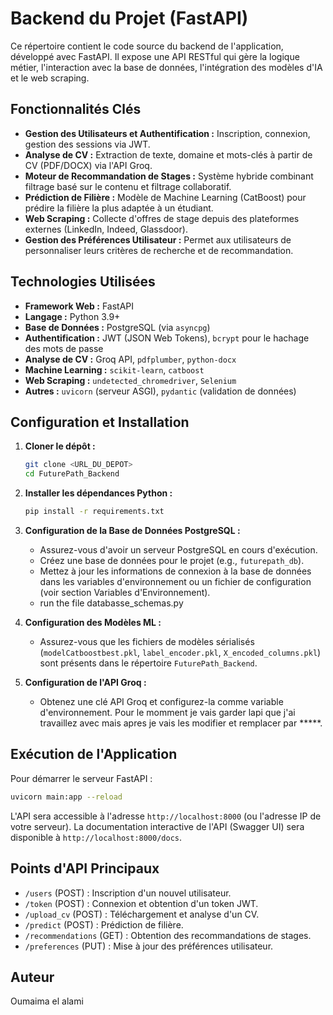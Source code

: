 # Backend du Projet (FastAPI)

Ce répertoire contient le code source du backend de l'application, développé avec FastAPI. Il expose une API RESTful qui gère la logique métier, l'interaction avec la base de données, l'intégration des modèles d'IA et le web scraping.

## Fonctionnalités Clés

- **Gestion des Utilisateurs et Authentification :** Inscription, connexion, gestion des sessions via JWT.
- **Analyse de CV :** Extraction de texte, domaine et mots-clés à partir de CV (PDF/DOCX) via l'API Groq.
- **Moteur de Recommandation de Stages :** Système hybride combinant filtrage basé sur le contenu et filtrage collaboratif.
- **Prédiction de Filière :** Modèle de Machine Learning (CatBoost) pour prédire la filière la plus adaptée à un étudiant.
- **Web Scraping :** Collecte d'offres de stage depuis des plateformes externes (LinkedIn, Indeed, Glassdoor).
- **Gestion des Préférences Utilisateur :** Permet aux utilisateurs de personnaliser leurs critères de recherche et de recommandation.

## Technologies Utilisées

- **Framework Web :** FastAPI
- **Langage :** Python 3.9+
- **Base de Données :** PostgreSQL (via `asyncpg`)
- **Authentification :** JWT (JSON Web Tokens), `bcrypt` pour le hachage des mots de passe
- **Analyse de CV :** Groq API, `pdfplumber`, `python-docx`
- **Machine Learning :** `scikit-learn`, `catboost`
- **Web Scraping :** `undetected_chromedriver`, `Selenium`
- **Autres :** `uvicorn` (serveur ASGI), `pydantic` (validation de données)

## Configuration et Installation

1.  **Cloner le dépôt :**
    ```bash
    git clone <URL_DU_DEPOT>
    cd FuturePath_Backend
    ```

3.  **Installer les dépendances Python :**
    ```bash
    pip install -r requirements.txt
    ```

4.  **Configuration de la Base de Données PostgreSQL :**
    *   Assurez-vous d'avoir un serveur PostgreSQL en cours d'exécution.
    *   Créez une base de données pour le projet (e.g., `futurepath_db`).
    *   Mettez à jour les informations de connexion à la base de données dans les variables d'environnement ou un fichier de configuration (voir section Variables d'Environnement).
    *   run the file databasse_schemas.py

5.  **Configuration des Modèles ML :**
    *   Assurez-vous que les fichiers de modèles sérialisés (`modelCatboostbest.pkl`, `label_encoder.pkl`, `X_encoded_columns.pkl`) sont présents dans le répertoire `FuturePath_Backend`.

6.  **Configuration de l'API Groq :**
    *   Obtenez une clé API Groq et configurez-la comme variable d'environnement. Pour le momment je vais garder lapi que j'ai travaillez avec mais apres je vais les modifier et remplacer par *****.


## Exécution de l'Application

Pour démarrer le serveur FastAPI :

```bash
uvicorn main:app --reload
```

L'API sera accessible à l'adresse `http://localhost:8000` (ou l'adresse IP de votre serveur). La documentation interactive de l'API (Swagger UI) sera disponible à `http://localhost:8000/docs`.

## Points d'API Principaux

- `/users` (POST) : Inscription d'un nouvel utilisateur.
- `/token` (POST) : Connexion et obtention d'un token JWT.
- `/upload_cv` (POST) : Téléchargement et analyse d'un CV.
- `/predict` (POST) : Prédiction de filière.
- `/recommendations` (GET) : Obtention des recommandations de stages.
- `/preferences` (PUT) : Mise à jour des préférences utilisateur.


## Auteur

Oumaima el alami

